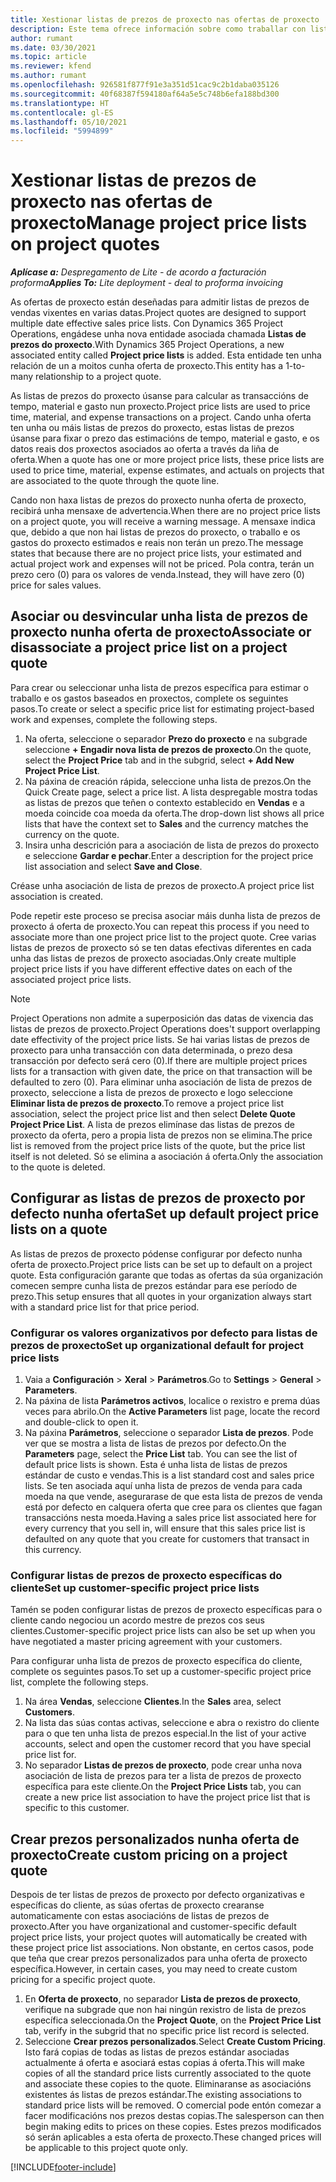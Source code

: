 ```yaml
---
title: Xestionar listas de prezos de proxecto nas ofertas de proxecto
description: Este tema ofrece información sobre como traballar con listas de prezos de proxecto nas ofertas.
author: rumant
ms.date: 03/30/2021
ms.topic: article
ms.reviewer: kfend
ms.author: rumant
ms.openlocfilehash: 926581f877f91e3a351d51cac9c2b1daba035126
ms.sourcegitcommit: 40f68387f594180af64a5e5c748b6efa188bd300
ms.translationtype: HT
ms.contentlocale: gl-ES
ms.lasthandoff: 05/10/2021
ms.locfileid: "5994899"
---
```

# <a name="manage-project-price-lists-on-project-quotes"></a><span data-ttu-id="11e32-103">Xestionar listas de prezos de proxecto nas ofertas de proxecto</span><span class="sxs-lookup"><span data-stu-id="11e32-103">Manage project price lists on project quotes</span></span> 

<span data-ttu-id="11e32-104">_**Aplícase a:** Despregamento de Lite - de acordo a facturación proforma_</span><span class="sxs-lookup"><span data-stu-id="11e32-104">_**Applies To:** Lite deployment - deal to proforma invoicing_</span></span>

<span data-ttu-id="11e32-105">As ofertas de proxecto están deseñadas para admitir listas de prezos de vendas vixentes en varias datas.</span><span class="sxs-lookup"><span data-stu-id="11e32-105">Project quotes are designed to support multiple date effective sales price lists.</span></span> <span data-ttu-id="11e32-106">Con Dynamics 365 Project Operations, engádese unha nova entidade asociada chamada **Listas de prezos do proxecto**.</span><span class="sxs-lookup"><span data-stu-id="11e32-106">With Dynamics 365 Project Operations, a new associated entity called **Project price lists** is added.</span></span> <span data-ttu-id="11e32-107">Esta entidade ten unha relación de un a moitos cunha oferta de proxecto.</span><span class="sxs-lookup"><span data-stu-id="11e32-107">This entity has a 1-to-many relationship to a project quote.</span></span>

<span data-ttu-id="11e32-108">As listas de prezos do proxecto úsanse para calcular as transaccións de tempo, material e gasto nun proxecto.</span><span class="sxs-lookup"><span data-stu-id="11e32-108">Project price lists are used to price time, material, and expense transactions on a project.</span></span> <span data-ttu-id="11e32-109">Cando unha oferta ten unha ou máis listas de prezos do proxecto, estas listas de prezos úsanse para fixar o prezo das estimacións de tempo, material e gasto, e os datos reais dos proxectos asociados ao oferta a través da liña de oferta.</span><span class="sxs-lookup"><span data-stu-id="11e32-109">When a quote has one or more project price lists, these price lists are used to price time, material, expense estimates, and actuals on projects that are associated to the quote through the quote line.</span></span>

<span data-ttu-id="11e32-110">Cando non haxa listas de prezos do proxecto nunha oferta de proxecto, recibirá unha mensaxe de advertencia.</span><span class="sxs-lookup"><span data-stu-id="11e32-110">When there are no project price lists on a project quote, you will receive a warning message.</span></span> <span data-ttu-id="11e32-111">A mensaxe indica que, debido a que non hai listas de prezos do proxecto, o traballo e os gastos do proxecto estimados e reais non terán un prezo.</span><span class="sxs-lookup"><span data-stu-id="11e32-111">The message states that because there are no project price lists, your estimated and actual project work and expenses will not be priced.</span></span> <span data-ttu-id="11e32-112">Pola contra, terán un prezo cero (0) para os valores de venda.</span><span class="sxs-lookup"><span data-stu-id="11e32-112">Instead, they will have zero (0) price for sales values.</span></span>

## <a name="associate-or-disassociate-a-project-price-list-on-a-project-quote"></a><span data-ttu-id="11e32-113">Asociar ou desvincular unha lista de prezos de proxecto nunha oferta de proxecto</span><span class="sxs-lookup"><span data-stu-id="11e32-113">Associate or disassociate a project price list on a project quote</span></span>

<span data-ttu-id="11e32-114">Para crear ou seleccionar unha lista de prezos específica para estimar o traballo e os gastos baseados en proxectos, complete os seguintes pasos.</span><span class="sxs-lookup"><span data-stu-id="11e32-114">To create or select a specific price list for estimating project-based work and expenses, complete the following steps.</span></span>

1. <span data-ttu-id="11e32-115">Na oferta, seleccione o separador **Prezo do proxecto** e na subgrade seleccione **+ Engadir nova lista de prezos de proxecto**.</span><span class="sxs-lookup"><span data-stu-id="11e32-115">On the quote, select the **Project Price** tab and in the subgrid, select **+ Add New Project Price List**.</span></span>
2. <span data-ttu-id="11e32-116">Na páxina de creación rápida, seleccione unha lista de prezos.</span><span class="sxs-lookup"><span data-stu-id="11e32-116">On the Quick Create page, select a price list.</span></span> <span data-ttu-id="11e32-117">A lista despregable mostra todas as listas de prezos que teñen o contexto establecido en **Vendas** e a moeda coincide coa moeda da oferta.</span><span class="sxs-lookup"><span data-stu-id="11e32-117">The drop-down list shows all price lists that have the context set to **Sales** and the currency matches the currency on the quote.</span></span>
4. <span data-ttu-id="11e32-118">Insira unha descrición para a asociación de lista de prezos do proxecto e seleccione **Gardar e pechar**.</span><span class="sxs-lookup"><span data-stu-id="11e32-118">Enter a description for the project price list association and select **Save and Close**.</span></span>

<span data-ttu-id="11e32-119">Créase unha asociación de lista de prezos de proxecto.</span><span class="sxs-lookup"><span data-stu-id="11e32-119">A project price list association is created.</span></span>

<span data-ttu-id="11e32-120">Pode repetir este proceso se precisa asociar máis dunha lista de prezos de proxecto á oferta de proxecto.</span><span class="sxs-lookup"><span data-stu-id="11e32-120">You can repeat this process if you need to associate more than one project price list to the project quote.</span></span> <span data-ttu-id="11e32-121">Cree varias listas de prezos de proxecto só se ten datas efectivas diferentes en cada unha das listas de prezos de proxecto asociadas.</span><span class="sxs-lookup"><span data-stu-id="11e32-121">Only create multiple project price lists if you have different effective dates on each of the associated project price lists.</span></span>

> [!NOTE]
> <span data-ttu-id="11e32-122">Project Operations non admite a superposición das datas de vixencia das listas de prezos de proxecto.</span><span class="sxs-lookup"><span data-stu-id="11e32-122">Project Operations does't support overlapping date effectivity of the project price lists.</span></span> <span data-ttu-id="11e32-123">Se hai varias listas de prezos de proxecto para unha transacción con data determinada, o prezo desa transacción por defecto será cero (0).</span><span class="sxs-lookup"><span data-stu-id="11e32-123">If there are multiple project prices lists for a transaction with given date, the price on that transaction will be defaulted to zero (0).</span></span>
<span data-ttu-id="11e32-124">Para eliminar unha asociación de lista de prezos de proxecto, seleccione a lista de prezos de proxecto e logo seleccione **Eliminar lista de prezos de proxecto**.</span><span class="sxs-lookup"><span data-stu-id="11e32-124">To remove a project price list association, select the project price list and then select **Delete Quote Project Price List**.</span></span> <span data-ttu-id="11e32-125">A lista de prezos elimínase das listas de prezos de proxecto da oferta, pero a propia lista de prezos non se elimina.</span><span class="sxs-lookup"><span data-stu-id="11e32-125">The price list is removed from the project price lists of the quote, but the price list itself is not deleted.</span></span> <span data-ttu-id="11e32-126">Só se elimina a asociación á oferta.</span><span class="sxs-lookup"><span data-stu-id="11e32-126">Only the association to the quote is deleted.</span></span>

## <a name="set-up-default-project-price-lists-on-a-quote"></a><span data-ttu-id="11e32-127">Configurar as listas de prezos de proxecto por defecto nunha oferta</span><span class="sxs-lookup"><span data-stu-id="11e32-127">Set up default project price lists on a quote</span></span>

<span data-ttu-id="11e32-128">As listas de prezos de proxecto pódense configurar por defecto nunha oferta de proxecto.</span><span class="sxs-lookup"><span data-stu-id="11e32-128">Project price lists can be set up to default on a project quote.</span></span> <span data-ttu-id="11e32-129">Esta configuración garante que todas as ofertas da súa organización comecen sempre cunha lista de prezos estándar para ese período de prezo.</span><span class="sxs-lookup"><span data-stu-id="11e32-129">This setup ensures that all quotes in your organization always start with a standard price list for that price period.</span></span>

### <a name="set-up-organizational-default-for-project-price-lists"></a><span data-ttu-id="11e32-130">Configurar os valores organizativos por defecto para listas de prezos de proxecto</span><span class="sxs-lookup"><span data-stu-id="11e32-130">Set up organizational default for project price lists</span></span>

1. <span data-ttu-id="11e32-131">Vaia a **Configuración** > **Xeral** > **Parámetros**.</span><span class="sxs-lookup"><span data-stu-id="11e32-131">Go to **Settings** > **General** > **Parameters**.</span></span>
2. <span data-ttu-id="11e32-132">Na páxina de lista **Parámetros activos**, localice o rexistro e prema dúas veces para abrilo.</span><span class="sxs-lookup"><span data-stu-id="11e32-132">On the **Active Parameters** list page, locate the record and double-click to open it.</span></span> 
3. <span data-ttu-id="11e32-133">Na páxina **Parámetros**, seleccione o separador **Lista de prezos**. Pode ver que se mostra a lista de listas de prezos por defecto.</span><span class="sxs-lookup"><span data-stu-id="11e32-133">On the **Parameters** page, select the **Price List** tab. You can see the list of default price lists is shown.</span></span> <span data-ttu-id="11e32-134">Esta é unha lista de listas de prezos estándar de custo e vendas.</span><span class="sxs-lookup"><span data-stu-id="11e32-134">This is a list standard cost and sales price lists.</span></span> <span data-ttu-id="11e32-135">Se ten asociada aquí unha lista de prezos de venda para cada moeda na que vende, asegurarase de que esta lista de prezos de venda está por defecto en calquera oferta que cree para os clientes que fagan transaccións nesta moeda.</span><span class="sxs-lookup"><span data-stu-id="11e32-135">Having a sales price list associated here for every currency that you sell in, will ensure that this sales price list is defaulted on any quote that you create for customers that transact in this currency.</span></span>

### <a name="set-up-customer-specific-project-price-lists"></a><span data-ttu-id="11e32-136">Configurar listas de prezos de proxecto específicas do cliente</span><span class="sxs-lookup"><span data-stu-id="11e32-136">Set up customer-specific project price lists</span></span>

<span data-ttu-id="11e32-137">Tamén se poden configurar listas de prezos de proxecto específicas para o cliente cando negociou un acordo mestre de prezos cos seus clientes.</span><span class="sxs-lookup"><span data-stu-id="11e32-137">Customer-specific project price lists can also be set up when you have negotiated a master pricing agreement with your customers.</span></span>

<span data-ttu-id="11e32-138">Para configurar unha lista de prezos de proxecto específica do cliente, complete os seguintes pasos.</span><span class="sxs-lookup"><span data-stu-id="11e32-138">To set up a customer-specific project price list, complete the following steps.</span></span>

1. <span data-ttu-id="11e32-139">Na área **Vendas**, seleccione **Clientes**.</span><span class="sxs-lookup"><span data-stu-id="11e32-139">In the **Sales** area, select **Customers**.</span></span>
2. <span data-ttu-id="11e32-140">Na lista das súas contas activas, seleccione e abra o rexistro do cliente para o que ten unha lista de prezos especial.</span><span class="sxs-lookup"><span data-stu-id="11e32-140">In the list of your active accounts, select and open the customer record that you have special price list for.</span></span>
3. <span data-ttu-id="11e32-141">No separador **Listas de prezos de proxecto**, pode crear unha nova asociación de lista de prezos para ter a lista de prezos de proxecto específica para este cliente.</span><span class="sxs-lookup"><span data-stu-id="11e32-141">On the **Project Price Lists** tab, you can create a new price list association to have the project price list that is specific to this customer.</span></span>

## <a name="create-custom-pricing-on-a-project-quote"></a><span data-ttu-id="11e32-142">Crear prezos personalizados nunha oferta de proxecto</span><span class="sxs-lookup"><span data-stu-id="11e32-142">Create custom pricing on a project quote</span></span>

<span data-ttu-id="11e32-143">Despois de ter listas de prezos de proxecto por defecto organizativas e específicas do cliente, as súas ofertas de proxecto crearanse automaticamente con estas asociacións de listas de prezos de proxecto.</span><span class="sxs-lookup"><span data-stu-id="11e32-143">After you have organizational and customer-specific default project price lists, your project quotes will automatically be created with these project price list associations.</span></span> <span data-ttu-id="11e32-144">Non obstante, en certos casos, pode que teña que crear prezos personalizados para unha oferta de proxecto específica.</span><span class="sxs-lookup"><span data-stu-id="11e32-144">However, in certain cases, you may need to create custom pricing for a specific project quote.</span></span> 

1. <span data-ttu-id="11e32-145">En **Oferta de proxecto**, no separador **Lista de prezos de proxecto**, verifique na subgrade que non hai ningún rexistro de lista de prezos específica seleccionada.</span><span class="sxs-lookup"><span data-stu-id="11e32-145">On the **Project Quote**, on the **Project Price List** tab, verify in the subgrid that no specific price list record is selected.</span></span>
2. <span data-ttu-id="11e32-146">Seleccione **Crear prezos personalizados**.</span><span class="sxs-lookup"><span data-stu-id="11e32-146">Select **Create Custom Pricing**.</span></span> <span data-ttu-id="11e32-147">Isto fará copias de todas as listas de prezos estándar asociadas actualmente á oferta e asociará estas copias á oferta.</span><span class="sxs-lookup"><span data-stu-id="11e32-147">This will make copies of all the standard price lists currently associated to the quote and associate these copies to the quote.</span></span> <span data-ttu-id="11e32-148">Eliminaranse as asociacións existentes ás listas de prezos estándar.</span><span class="sxs-lookup"><span data-stu-id="11e32-148">The existing associations to standard price lists will be removed.</span></span> <span data-ttu-id="11e32-149">O comercial pode entón comezar a facer modificacións nos prezos destas copias.</span><span class="sxs-lookup"><span data-stu-id="11e32-149">The salesperson can then begin making edits to prices on these copies.</span></span> <span data-ttu-id="11e32-150">Estes prezos modificados só serán aplicables a esta oferta de proxecto.</span><span class="sxs-lookup"><span data-stu-id="11e32-150">These changed prices will be applicable to this project quote only.</span></span>


[!INCLUDE[footer-include](../../includes/footer-banner.md)]
